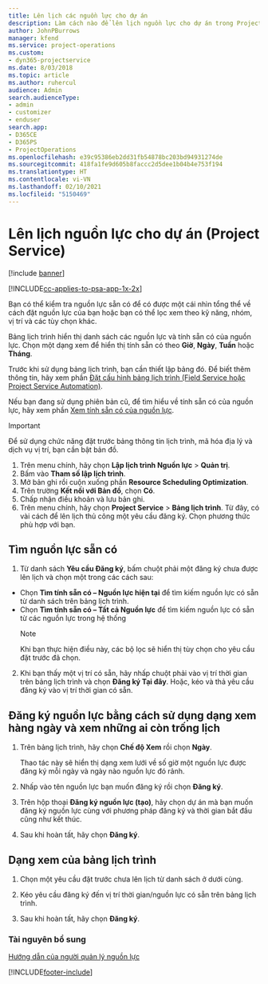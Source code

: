 ```yaml
---
title: Lên lịch các nguồn lực cho dự án
description: Làm cách nào để lên lịch nguồn lực cho dự án trong Project Service
author: JohnPBurrows
manager: kfend
ms.service: project-operations
ms.custom:
- dyn365-projectservice
ms.date: 8/03/2018
ms.topic: article
ms.author: ruhercul
audience: Admin
search.audienceType:
- admin
- customizer
- enduser
search.app:
- D365CE
- D365PS
- ProjectOperations
ms.openlocfilehash: e39c95386eb2dd31fb54878bc203bd94931274de
ms.sourcegitcommit: 418fa1fe9d605b8faccc2d5dee1b04b4e753f194
ms.translationtype: HT
ms.contentlocale: vi-VN
ms.lasthandoff: 02/10/2021
ms.locfileid: "5150469"
---
```

# <a name="schedule-resources-for-a-project-project-service"></a>Lên lịch nguồn lực cho dự án (Project Service)

[!include [banner](../includes/psa-now-project-operations.md)]

[!INCLUDE[cc-applies-to-psa-app-1x-2x](../includes/cc-applies-to-psa-app-1x-2x.md)]

Bạn có thể kiểm tra nguồn lực sẵn có để có được một cái nhìn tổng thể về cách đặt nguồn lực của bạn hoặc bạn có thể lọc xem theo kỹ năng, nhóm, vị trí và các tùy chọn khác.  
  
Bảng lịch trình hiển thị danh sách các nguồn lực và tính sẵn có của nguồn lực. Chọn một dạng xem để hiển thị tính sẵn có theo **Giờ**, **Ngày**, **Tuần** hoặc **Tháng**.  
  
Trước khi sử dụng bảng lịch trình, bạn cần thiết lập bảng đó. Để biết thêm thông tin, hãy xem phần [Đặt cấu hình bảng lịch trình (Field Service hoặc Project Service Automation)](https://docs.microsoft.com/dynamics365/field-service/configure-schedule-board).
  
Nếu bạn đang sử dụng phiên bản cũ, để tìm hiểu về tính sẵn có của nguồn lực, hãy xem phần [Xem tính sẵn có của nguồn lực](../psa/view-resource-availability.md).  

> [!IMPORTANT]
>  Để sử dụng chức năng đặt trước bảng thông tin lịch trình, mã hóa địa lý và dịch vụ vị trí, bạn cần bật bản đồ.  
> 
> 1. Trên menu chính, hãy chọn **Lập lịch trình Nguồn lực** > **Quản trị**.  
> 2. Bấm vào **Tham số lập lịch trình**.  
> 3. Mở bản ghi rồi cuộn xuống phần **Resource Scheduling Optimization**.  
> 4. Trên trường **Kết nối với Bản đồ**, chọn **Có**.  
> 5. Chấp nhận điều khoản và lưu bản ghi.  
> 6. Trên menu chính, hãy chọn **Project Service** > **Bảng lịch trình**. Từ đây, có vài cách để lên lịch thủ công một yêu cầu đăng ký. Chọn phương thức phù hợp với bạn.
  
## <a name="find-available-resources"></a>Tìm nguồn lực sẵn có

1.  Từ danh sách **Yêu cầu Đăng ký**, bấm chuột phải một đăng ký chưa được lên lịch và chọn một trong các cách sau:  
  
- Chọn **Tìm tính sẵn có – Nguồn lực hiện tại** để tìm kiếm nguồn lực có sẵn từ danh sách trên bảng lịch trình.  
- Chọn **Tìm tính sẵn có – Tất cả Nguồn lực** để tìm kiếm nguồn lực có sẵn từ các nguồn lực trong hệ thống  
   > [!NOTE]
   >  Khi bạn thực hiện điều này, các bộ lọc sẽ hiển thị tùy chọn cho yêu cầu đặt trước đã chọn.  
  
2. Khi bạn thấy một vị trí có sẵn, hãy nhấp chuột phải vào vị trí thời gian trên bảng lịch trình và chọn **Đăng ký Tại đây**. Hoặc, kéo và thả yêu cầu đăng ký vào vị trí thời gian có sẵn.  
  

## <a name="book-a-resource-using-the-daily-view-and-find-whos-under-booked"></a>Đăng ký nguồn lực bằng cách sử dụng dạng xem hàng ngày và xem những ai còn trống lịch
  
1.  Trên bảng lịch trình, hãy chọn **Chế độ Xem** rồi chọn **Ngày**.  
  
    Thao tác này sẽ hiển thị dạng xem lưới về số giờ một nguồn lực được đăng ký mỗi ngày và ngày nào nguồn lực đó rảnh.  
  
2.  Nhấp vào tên nguồn lực bạn muốn đăng ký rồi chọn **Đăng ký**.  
  
3.  Trên hộp thoại **Đăng ký nguồn lực (tạo)**, hãy chọn dự án mà bạn muốn đăng ký nguồn lực cùng với phương pháp đăng ký và thời gian bắt đầu cũng như kết thúc.  
  
4.  Sau khi hoàn tất, hãy chọn **Đăng ký**.  
  
## <a name="view-to-the-schedule-board"></a>Dạng xem của bảng lịch trình
  
1.  Chọn một yêu cầu đặt trước chưa lên lịch từ danh sách ở dưới cùng.  
  
2.  Kéo yêu cầu đăng ký đến vị trí thời gian/nguồn lực có sẵn trên bảng lịch trình.  
  
3.  Sau khi hoàn tất, hãy chọn **Đăng ký**.  
  
### <a name="additional-resources"></a>Tài nguyên bổ sung  
 [Hướng dẫn của người quản lý nguồn lực](../psa/resource-manager-guide.md)


[!INCLUDE[footer-include](../includes/footer-banner.md)]